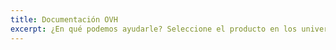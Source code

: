 ```yaml
---
title: Documentación OVH
excerpt: ¿En qué podemos ayudarle? Seleccione el producto en los universos Web, Dedicado y Cloud y encontrará todas las guías redactadas por OVH para usted.
---
```

